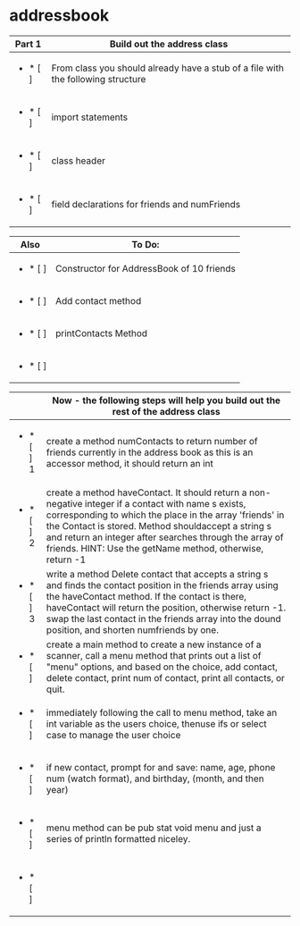 # addressbook

| Part 1 |   Build out the address class |
| --------  |  ---------------------------- |
| <ul><li>* [ ] </li></ul> |  From class you should already have a stub of a file with the following structure |
| <ul><li>* [ ] </li></ul> |   import statements |
| <ul><li>* [ ] </li></ul> |  class header  |
| <ul><li>* [ ] </li></ul> |  field declarations for friends and numFriends  |

| Also                     |   To Do: |
| --------  |  ---------------------------- |
| <ul><li>* [ ] </li></ul> | Constructor for AddressBook of 10 friends |
| <ul><li>* [ ] </li></ul> |   Add contact method |
| <ul><li>* [ ] </li></ul> |  printContacts Method  |
| <ul><li>* [ ] </li></ul> |    |

|                      |   Now - the following steps will help you build out the rest of the address class |
| ----  |  ---------------------------- |
| <ul><li>* [ ] 1</li></ul> | create a method numContacts to return number of friends currently in the address book as this is an accessor method, it should return an int |
| <ul><li>* [ ] 2</li></ul> |   create a method haveContact.  It should return a non-negative integer if a contact with name s exists, corresponding to which the place in the array 'friends' in the Contact is stored.  Method shouldaccept a string s and return an integer after searches through the array of friends. HINT:  Use the getName method, otherwise, return -1 |
| <ul><li>* [ ] 3</li></ul> | write a method Delete contact that accepts a string s and finds the contact position in the friends array using the haveContact method.  If the contact is there, haveContact will return the position, otherwise return -1.  swap the last contact in the friends array into the dound position, and shorten numfriends by one.  |
| <ul><li>* [ ] </li></ul> |  create a main method to create a new instance of a scanner, call a menu method that prints out a list of "menu" options, and based on the choice, add contact, delete contact, print num of contact, print all contacts, or quit.  |
| <ul><li>* [ ] </li></ul> |  immediately following the call to menu method, take an int variable as the users choice, thenuse ifs or select case to manage the user choice  |
| <ul><li>* [ ] </li></ul> |  if new contact, prompt for and save: name, age, phone num (watch format), and birthday, (month, and then year)  |
| <ul><li>* [ ] </li></ul> |  menu method can be pub stat void menu and just a series of println formatted niceley.  |
| <ul><li>* [ ] </li></ul> |    |
